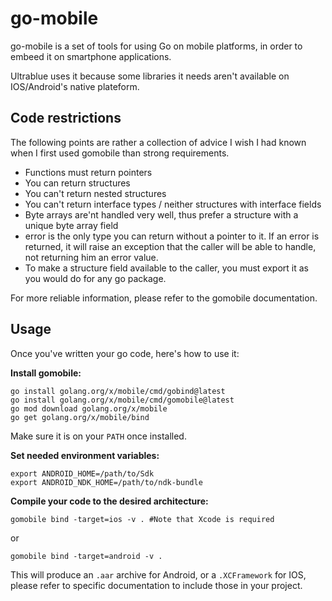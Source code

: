 # go-mobile

go-mobile is a set of tools for using Go on mobile platforms, in order to embeed it on smartphone applications.

Ultrablue uses it because some libraries it needs aren't available on IOS/Android's native plateform.

## Code restrictions

The following points are rather a collection of advice I wish I had known when I first used gomobile than strong requirements.

- Functions must return pointers
- You can return structures
- You can't return nested structures
- You can't return interface types / neither structures with interface fields
- Byte arrays are'nt handled very well, thus prefer a structure with a unique byte array field
- error is the only type you can return without a pointer to it. If an error is returned, it will raise an exception that the caller will be able to handle, not returning him an error value.
- To make a structure field available to the caller, you must export it as you would do for any go package.

For more reliable information, please refer to the gomobile documentation.


## Usage

Once you've written your go code, here's how to use it:

**Install gomobile:**
```
go install golang.org/x/mobile/cmd/gobind@latest
go install golang.org/x/mobile/cmd/gomobile@latest
go mod download golang.org/x/mobile
go get golang.org/x/mobile/bind
```
Make sure it is on your `PATH` once installed.

**Set needed environment variables:**
```
export ANDROID_HOME=/path/to/Sdk
export ANDROID_NDK_HOME=/path/to/ndk-bundle
```

**Compile your code to the desired architecture:**
```
gomobile bind -target=ios -v . #Note that Xcode is required
```
or
```
gomobile bind -target=android -v .
```
This will produce an `.aar` archive for Android, or a `.XCFramework` for IOS, please refer to specific documentation to include those in your project.
